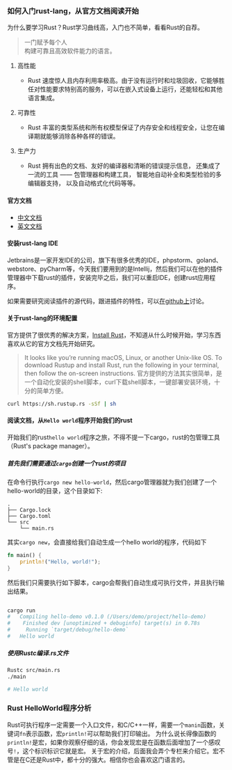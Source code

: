 
### 如何入门rust-lang，从官方文档阅读开始

为什么要学习Rust？Rust学习曲线高，入门也不简单，看看Rust的自荐。

> 一门赋予每个人  
> 构建可靠且高效软件能力的语言。  

1. 高性能
    - Rust 速度惊人且内存利用率极高。由于没有运行时和垃圾回收，它能够胜任对性能要求特别高的服务，可以在嵌入式设备上运行，还能轻松和其他语言集成。

2. 可靠性
    - Rust 丰富的类型系统和所有权模型保证了内存安全和线程安全，让您在编译期就能够消除各种各样的错误。

3. 生产力
    - Rust 拥有出色的文档、友好的编译器和清晰的错误提示信息， 还集成了一流的工具 —— 包管理器和构建工具， 智能地自动补全和类型检验的多编辑器支持， 以及自动格式化代码等等。


#### 官方文档

- [中文文档](https://www.rust-lang.org/zh-CN/)  
- [英文文档](https://www.rust-lang.org/learn)  

#### 安装rust-lang IDE

Jetbrains是一家开发IDE的公司，旗下有很多优秀的IDE，phpstorm、goland、webstore、pyCharm等，今天我们要用到的是Intellij，然后我们可以在他的插件管理器中下载rust的插件，安装完毕之后，我们可以重启IDE，创建rust应用程序。

如果需要研究阅读插件的源代码，跟进插件的特性，可以[在github上](https://intellij-rust.github.io/)讨论。

#### 关于rust-lang的环境配置

官方提供了很优秀的解决方案，[Install Rust](https://www.rust-lang.org/tools/install)，不知道从什么时候开始，学习东西喜欢从它的官方文档先开始研究。
> It looks like you’re running macOS, Linux, or another Unix-like OS. To download Rustup and install Rust, run the following in your terminal, then follow the on-screen instructions.
官方提供的方法其实很简单，是一个自动化安装的shell脚本，curl下载shell脚本，一键部署安装环境，十分的简单方便。  

```bash
curl https://sh.rustup.rs -sSf | sh
```

#### 阅读文档，从`Hello world`程序开始我们的rust

开始我们的rust`hello world`程序之旅，不得不提一下cargo，rust的包管理工具（Rust's package manager）。

##### 首先我们需要通过`cargo`创建一个rust的项目

在命令行执行`cargo new hello-world`，然后cargo管理器就为我们创建了一个hello-world的目录，这个目录如下:
```
.
├── Cargo.lock
├── Cargo.toml
└── src
    └── main.rs
```

其实`cargo new`，会直接给我们自动生成一个hello world的程序，代码如下
```rust
fn main() {
    println!("Hello, world!");
}
```
然后我们只需要执行如下脚本，cargo会帮我们自动生成可执行文件，并且执行输出结果。
```bash

cargo run
#   Compiling hello-demo v0.1.0 (/Users/demo/project/hello-demo)
#    Finished dev [unoptimized + debuginfo] target(s) in 0.78s
#     Running `target/debug/hello-demo`
#   Hello world
```

##### 使用Rustc编译.rs文件

```bash
Rustc src/main.rs
./main

# Hello world
```

### Rust HelloWorld程序分析

Rust可执行程序一定需要一个入口文件，和C/C++一样，需要一个`manin`函数，关键词`fn`表示函数，宏`println!`可以帮助我们打印输出。
为什么说长得像函数的`println!`是宏，如果你观察仔细的话，你会发现宏是在函数后面增加了一个感叹号`!`，这个标识标识它就是宏。
关于宏的介绍，后面我会弄个专栏来介绍它。宏不管是在C还是Rust中，都十分的强大。相信你也会喜欢这门语言的。
